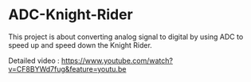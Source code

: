# ADC-Knight-Rider

This project is about converting analog signal to digital by using ADC to speed up and speed down the Knight Rider.

Detailed video : https://www.youtube.com/watch?v=CF8BYWd7fug&feature=youtu.be
